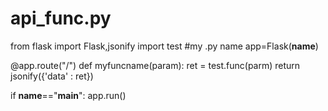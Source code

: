 # api_func.py

from flask import Flask,jsonify
import test  #my .py name
app=Flask(__name__)

@app.route("/<param>")
def myfuncname(param):
	ret = test.func(parm)
	return jsonify({'data' : ret})

if __name__=="__main__":
	app.run()
